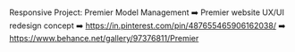 Responsive Project: Premier Model Management
    ➡️ Premier website UX/UI redesign concept 
    ➡️ https://in.pinterest.com/pin/487655465906162038/
    ➡️ https://www.behance.net/gallery/97376811/Premier